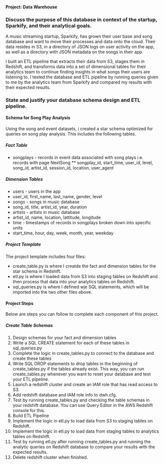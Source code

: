 #### Project: Data Warehouse

### Discuss the purpose of this database in context of the startup, Sparkify, and their analytical goals.

A music streaming startup, Sparkify, has grown their user base and song database and want to move their processes and data onto the cloud. Their data resides in S3, in a directory of JSON logs on user activity on the app, as well as a directory with JSON metadata on the songs in their app.

I built an ETL pipeline that extracts their data from S3, stages them in Redshift, and transforms data into a set of dimensional tables for their analytics team to continue finding insights in what songs their users are listening to. I tested the database and ETL pipeline by running queries given to me by the analytics team from Sparkify and compared my results with their expected results.


### State and justify your database schema design and ETL pipeline.

#### Schema for Song Play Analysis
Using the song and event datasets, i created a star schema optimized for queries on song play analysis. This includes the following tables.

##### Fact Table  
* songplays - records in event data associated with song plays i.e. records with page NextSong
** songplay_id, start_time, user_id, level, song_id, artist_id, session_id, location, user_agent

##### Dimension Tables
* users - users in the app
* user_id, first_name, last_name, gender, level
* songs - songs in music database
* song_id, title, artist_id, year, duration
* artists - artists in music database
* artist_id, name, location, lattitude, longitude
* time - timestamps of records in songplays broken down into specific units
* start_time, hour, day, week, month, year, weekday

##### Project Template
The project template includes four files:  

* create_table.py is where I creatde the fact and dimension tables for the star schema in Redshift.
* etl.py is where I loaded data from S3 into staging tables on Redshift and then process that data into your analytics tables on Redshift.
* sql_queries.py is where I defined wje SQL statements, which will be imported into the two other files above.

#### Project Steps
Below are steps you can follow to complete each component of this project.

##### Create Table Schemas
1. Design schemas for your fact and dimension tables
2. Write a SQL CREATE statement for each of these tables in sql_queries.py
3. Complete the logic in create_tables.py to connect to the database and create these tables
4. Write SQL DROP statements to drop tables in the beginning of create_tables.py if the tables already exist. This way, you can run create_tables.py whenever you want to reset your database and test your ETL pipeline.
5. Launch a redshift cluster and create an IAM role that has read access to S3.
6. Add redshift database and IAM role info to dwh.cfg.
7. Test by running create_tables.py and checking the table schemas in your redshift database. You can use Query Editor in the AWS Redshift console for this.
8. Build ETL Pipeline
9. Implement the logic in etl.py to load data from S3 to staging tables on Redshift.
10. Implement the logic in etl.py to load data from staging tables to analytics tables on Redshift.
11. Test by running etl.py after running create_tables.py and running the analytic queries on Redshift database to compare your results with the expected results.
12. Delete  redshift cluster when finished.
